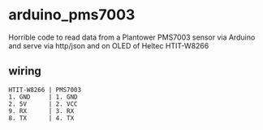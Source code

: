 # arduino_pms7003
Horrible code to read data from a Plantower PMS7003 sensor via Arduino and serve via http/json and on OLED of Heltec HTIT-W8266

## wiring
```
HTIT-W8266 | PMS7003
1. GND     | 1. GND
2. 5V      | 2. VCC
9. RX      | 3. RX
8. TX      | 4. TX
```
